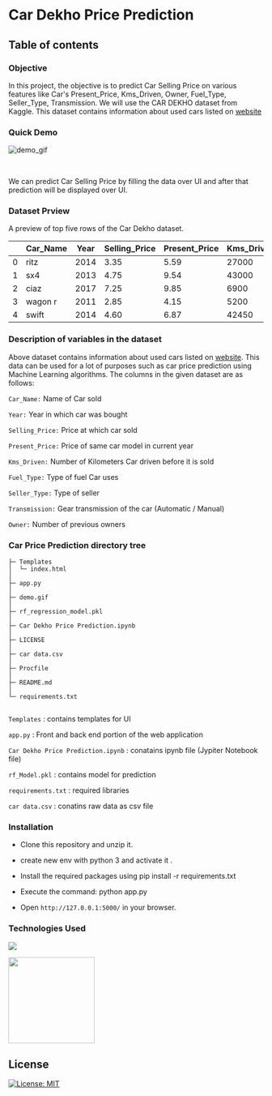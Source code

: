 <h1>Car Dekho Price Prediction</h1>

<h2>Table of contents</h2>

<h3>Objective</h3><a id="1"></a>
<p>In this project, the objective is to predict Car Selling Price on various features like Car's Present_Price, Kms_Driven, Owner, Fuel_Type, Seller_Type, Transmission. We will use the CAR DEKHO dataset from Kaggle. This dataset contains information about used cars listed on <a href='www.cardekho.com'><u>website</u></a></p>

<h3>Quick Demo</h3><a id="2"></a>

![demo_gif](https://github.com/sumit0072/Car-Price-Prediction-Project/blob/main/demo.gif)

<br><p>We can predict Car Selling Price by filling the data over UI and after that prediction will be displayed over UI.</p>

<h3>Dataset Prview</h3><a id="3"></a>
A preview of top five rows of the Car Dekho dataset.

| | Car_Name | Year | Selling_Price | Present_Price | Kms_Driven | Fuel_Type | Seller_Type | Transmission | Owner |
|-| -------- | ---- | ------------- | ------------- | ---------- | --------- | ----------- | ------------ | ----- |
|0|     ritz | 2014 |	       3.35 |          5.59 |	   27000 |	  Petrol |	    Dealer |       Manual |     0 |
|1|      sx4 | 2013 |          4.75 |	       9.54 |	   43000 |    Diesel |	    Dealer |	   Manual |	    0 |
|2| 	ciaz | 2017	|          7.25 |          9.85	|       6900 |	  Petrol |  	Dealer |	   Manual |	    0 |
|3|  wagon r | 2011 |	       2.85 |	       4.15	|       5200 |	  Petrol |	    Dealer |	   Manual |	    0 |
|4|    swift | 2014 |          4.60	|          6.87	|      42450 |    Diesel |   	Dealer |       Manual |	    0 |



<h3>Description of variables in the dataset</h3><a id="4"></a>
Above dataset contains information about used cars listed on <a href='https://www.cardekho.com/'><u>website</u></a>. This data can be used for a lot of purposes such as car price prediction using Machine Learning algorithms.
The columns in the given dataset are as follows:

```Car_Name:``` Name of Car sold

```Year:``` Year in which car was bought

```Selling_Price:``` Price at which car sold

```Present_Price:``` Price of same car model in current year 

```Kms_Driven:``` Number of Kilometers Car driven before it is sold

```Fuel_Type:``` Type of fuel Car uses

```Seller_Type:``` Type of seller 

```Transmission:``` Gear transmission of the car (Automatic / Manual)

```Owner:``` Number of previous owners 
 
<h3>Car Price Prediction directory tree</h3><a id="5"></a>

```
├─ Templates
│  └─ index.html
│
├─ app.py
│
├─ demo.gif
│
├─ rf_regression_model.pkl
│  
├─ Car Dekho Price Prediction.ipynb
│
├─ LICENSE
│  
├─ car data.csv
│
├─ Procfile
│
├─ README.md 
│
└─ requirements.txt
    
```
    
```Templates``` : contains templates for UI

```app.py``` : Front and back end portion of the web application

```Car Dekho Price Prediction.ipynb``` : conatains ipynb file (Jypiter Notebook file)

```rf_Model.pkl```  : contains model for prediction

```requirements.txt``` : required libraries 

```car data.csv```  : conatins raw data as csv file

<h3>Installation</h3><a id=""></a>

* Clone this repository and unzip it.

* create new env with python 3 and activate it .

* Install the required packages using pip install -r requirements.txt

* Execute the command: python app.py

* Open ```http://127.0.0.1:5000/``` in your browser.

<h3>Technologies Used</h3><a id=""></a>

![](https://forthebadge.com/images/badges/made-with-python.svg)

[<img target="_blank" src="https://flask.palletsprojects.com/en/1.1.x/_images/flask-logo.png" width=170>](https://flask.palletsprojects.com/en/1.1.x/) 

## License
[![License: MIT](https://img.shields.io/badge/License-MIT-yellow.svg)](https://opensource.org/licenses/MIT)
